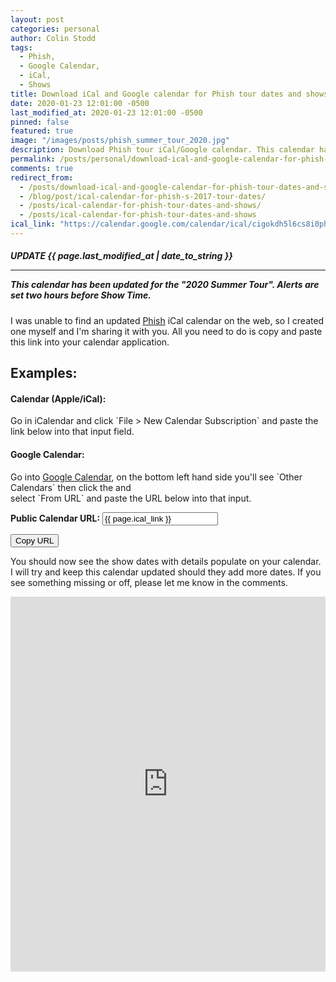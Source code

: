```yaml
---
layout: post
categories: personal
author: Colin Stodd
tags:
  - Phish,
  - Google Calendar,
  - iCal,
  - Shows
title: Download iCal and Google calendar for Phish tour dates and shows
date: 2020-01-23 12:01:00 -0500
last_modified_at: 2020-01-23 12:01:00 -0500
pinned: false
featured: true
image: "/images/posts/phish_summer_tour_2020.jpg"
description: Download Phish tour iCal/Google calendar. This calendar has been updated for the "2020 Summer Tour".
permalink: /posts/personal/download-ical-and-google-calendar-for-phish-tour-dates-and-shows.html
comments: true
redirect_from:
  - /posts/download-ical-and-google-calendar-for-phish-tour-dates-and-shows.html
  - /blog/post/ical-calendar-for-phish-s-2017-tour-dates/
  - /posts/ical-calendar-for-phish-tour-dates-and-shows/
  - /posts/ical-calendar-for-phish-tour-dates-and-shows
ical_link: "https://calendar.google.com/calendar/ical/cigokdh5l6cs8i0ph6srjiboig%40group.calendar.google.com/public/basic.ics"
---
```



<h5 class="neu-alert mb-3 text-blue-grey">
<i class="fad fa-microphone-stand" style="font-size:3rem;"></i>  UPDATE <i class="fad fa-calendar-alt"></i> {{ page.last_modified_at | date_to_string }}<br/>
<hr/>
This calendar has been updated for the "2020 Summer Tour".
Alerts are set two hours before Show Time.
</h5>




I was unable to find an updated <a href="https://phish.com/tours" target="_blank" rel="noopener" title="Phish Tour">Phish</a> iCal calendar on the web, so I created one myself and I'm sharing it with you. All you need to do is copy and paste this link into your calendar application.

## Examples:
<h4 class="text-blue-grey"><i class="fab fa-apple"></i> Calendar (Apple/iCal):</h4>Go in iCalendar and click `File > New Calendar Subscription` and paste the link below into that input field.

<h4 class="text-blue-grey"><i class="fab fa-google"></i> Google Calendar:</h4>Go into <a href="https://calendar.google.com/calendar" target="_blank" rel="noopener" title="Click to open Google Calendar">Google Calendar</a>, on the bottom left hand side you'll see `Other Calendars` then click the <i class="fal fa-plus neu-text"></i> and <br/>select `From URL` and paste the URL below into that input.

**Public Calendar URL:**
<input type="text" value="{{ page.ical_link }}" id="calendarLink" class="fixed-font">
<p>
  <button onclick="myFunction()" class="button special">
    <i class="fad fa-clipboard"></i> Copy URL
  </button>
</p>

You should now see the show dates with details populate on your calendar. I will try and keep this calendar updated should they add more dates. If you see something missing or off, please let me know in the comments.

<iframe style="border: 0;" src="https://calendar.google.com/calendar/embed?src=cigokdh5l6cs8i0ph6srjiboig%40group.calendar.google.com&ctz=America%2FNew_York" width="100%" height="600" frameborder="0" scrolling="no"></iframe>


<script type="text/javascript">
function myFunction() {
  /* Get the text field */
  var copyText = document.getElementById("calendarLink");

  /* Select the text field */
  copyText.select();
  copyText.setSelectionRange(0, 99999); /*For mobile devices*/

  /* Copy the text inside the text field */
  document.execCommand("copy");

  /* Alert the copied text */
  alert("🐠 Calendar Link Copied 🐠 Now paste it into your calendar app. Enjoy the shows! 🍄 🌈 🌵 🥳 🐲");
}
</script>